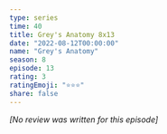 ```yaml
---
type: series
time: 40
title: Grey's Anatomy 8x13
date: "2022-08-12T00:00:00"
name: "Grey's Anatomy"
season: 8
episode: 13
rating: 3
ratingEmoji: "⭐️⭐️⭐️"
share: false
---
```


*[No review was written for this episode]*